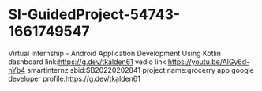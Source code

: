 # SI-GuidedProject-54743-1661749547
Virtual Internship - Android Application Development Using Kotlin
dashboard link:https://g.dev/tkalden61
vedio link:https://youtu.be/AlGy6d-nYb4
smartinternz sbid:SB20220202841
project name:grocerry app
google developer profile:https://g.dev/tkalden61
